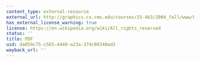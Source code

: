 ```yaml
---
content_type: external-resource
external_url: http://graphics.cs.cmu.edu/courses/15-463/2004_fall/www/Papers/MSR-TR-2004-92-Sep27.pdf
has_external_license_warning: true
license: https://en.wikipedia.org/wiki/All_rights_reserved
status: ''
title: PDF
uid: da859c75-c565-4440-a23a-374c00340ad3
wayback_url: ''
---
```

